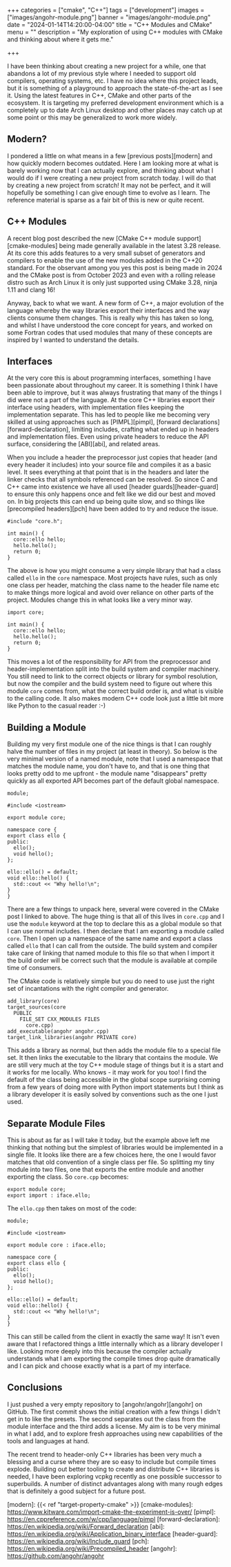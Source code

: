 +++
categories = ["cmake", "C++"]
tags = ["development"]
images = ["images/angohr-module.png"]
banner = "images/angohr-module.png"
date = "2024-01-14T14:20:00-04:00"
title = "C++ Modules and CMake"
menu = ""
description = "My exploration of using C++ modules with CMake and thinking about where it gets me."

+++

I have been thinking about creating a new project for a while, one that abandons a lot of my previous style where I needed to support old compilers, operating systems, etc. I have no idea where this project leads, but it is something of a playground to approach the state-of-the-art as I see it. Using the latest features in C++, CMake and other parts of the ecosystem. It is targeting my preferred development environment which is a completely up to date Arch Linux desktop and other places may catch up at some point or this may be generalized to work more widely.

Modern?
-------

I pondered a little on what means in a few [previous posts][modern] and how quickly modern becomes outdated. Here I am looking more at what is barely working now that I can actually explore, and thinking about what I would do if I were creating a new project from scratch today. I will do that by creating a new project from scratch! It may not be perfect, and it will hopefully be something I can give enough time to evolve as I learn. The reference material is sparse as a fair bit of this is new or quite recent.

C++ Modules
-----------

A recent blog post described the new [CMake C++ module support][cmake-modules] being made generally available in the latest 3.28 release. At its core this adds features to a very small subset of generators and compilers to enable the use of the new modules added in the C++20 standard. For the observant among you yes this post is being made in 2024 and the CMake post is from October 2023 and even with a rolling release distro such as Arch Linux it is only just supported using CMake 3.28, ninja 1.11 and clang 16!

Anyway, back to what we want. A new form of C++, a major evolution of the language whereby the way libraries export their interfaces and the way clients consume them changes. This is really why this has taken so long, and whilst I have understood the core concept for years, and worked on some Fortran codes that used modules that many of these concepts are inspired by I wanted to understand the details.

Interfaces
----------

At the very core this is about programming interfaces, something I have been passionate about throughout my career. It is something I think I have been able to improve, but it was always frustrating that many of the things I did were not a part of the language. At the core C++ libraries export their interface using headers, with implementation files keeping the implementation separate. This has led to people like me becoming very skilled at using approaches such as [PIMPL][pimpl], [forward declarations][forward-declaration], limiting includes, crafting what ended up in headers and implementation files. Even using private headers to reduce the API surface, considering the [ABI][abi], and related areas.

When you include a header the preprocessor just copies that header (and every header it includes) into your source file and compiles it as a basic level. It sees everything at that point that is in the headers and later the linker checks that all symbols referenced can be resolved. So since C and C++ came into existence we have all used [header guards][header-guard] to ensure this only happens once and felt like we did our best and moved on. In big projects this can end up being quite slow, and so things like [precompiled headers][pch] have been added to try and reduce the issue.
```
#include "core.h";

int main() {
  core::ello hello;
  hello.hello();
  return 0;
}
```

The above is how you might consume a very simple library that had a class called `ello` in the `core` namespace. Most projects have rules, such as only one class per header, matching the class name to the header file name etc to make things more logical and avoid over reliance on other parts of the project. Modules change this in what looks like a very minor way.
```
import core;

int main() {
  core::ello hello;
  hello.hello();
  return 0;
}
```

This moves a lot of the responsibility for API from the preprocessor and header-implementation split into the build system and compiler machinery. You still need to link to the correct objects or library for symbol resolution, but now the compiler and the build system need to figure out where this module `core` comes from, what the correct build order is, and what is visible to the calling code. It also makes modern C++ code look just a little bit more like Python to the casual reader :-)

Building a Module
-----------------

Building my very first module one of the nice things is that I can roughly halve the number of files in my project (at least in theory). So below is the very minimal version of a named module, note that I used a namespace that matches the module name, you don't have to, and that is one thing that looks pretty odd to me upfront - the module name "disappears" pretty quickly as all exported API becomes part of the default global namespace.
```
module;

#include <iostream>

export module core;

namespace core {
export class ello {
public:
  ello();
  void hello();
};

ello::ello() = default;
void ello::hello() {
  std::cout << "Why hello!\n";
}
}
```

There are a few things to unpack here, several were covered in the CMake post I linked to above. The huge thing is that all of this lives in `core.cpp` and I use the `module` keyword at the top to declare this as a global module so that I can use normal includes. I then declare that I am exporting a module called `core`. Then I open up a namespace of the same name and export a class called `ello` that I can call from the outside. The build system and compiler take care of linking that named module to this file so that when I import it the build order will be correct such that the module is available at compile time of consumers.

The CMake code is relatively simple but you do need to use just the right set of incantations with the right compiler and generator.
```
add_library(core)
target_sources(core
  PUBLIC
    FILE_SET CXX_MODULES FILES
      core.cpp)
add_executable(angohr angohr.cpp)
target_link_libraries(angohr PRIVATE core)
```

This adds a library as normal, but then adds the module file to a special file set. It then links the executable to the library that contains the module. We are still very much at the toy C++ module stage of things but it is a start and it works for me locally. Who knows - it may work for you too! I find the default of the class being accessible in the global scope surprising coming from a few years of doing more with Python import statements but I think as a library developer it is easily solved by conventions such as the one I just used.

Separate Module Files
---------------------

This is about as far as I will take it today, but the example above left me thinking that nothing but the simplest of libraries would be implemented in a single file. It looks like there are a few choices here, the one I would favor matches that old convention of a single class per file. So splitting my tiny module into two files, one that exports the entire module and another exporting the class. So `core.cpp` becomes:
```
export module core;
export import : iface.ello;
```
The `ello.cpp` then takes on most of the code:
```
module;

#include <iostream>

export module core : iface.ello;

namespace core {
export class ello {
public:
  ello();
  void hello();
};

ello::ello() = default;
void ello::hello() {
  std::cout << "Why hello!\n";
}
}
```
This can still be called from the client in exactly the same way! It isn't even aware that I refactored things a little internally which as a library developer I like. Looking more deeply into this because the compiler actually understands what I am exporting the compile times drop quite dramatically and I can pick and choose exactly what is a part of my interface.

Conclusions
-----------

I just pushed a very empty repository to [angohr/angohr][angohr] on GitHub. The first commit shows the initial creation with a few things I didn't get in to like the presets. The second separates out the class from the module interface and the third adds a license. My aim is to be very minimal in what I add, and to explore fresh approaches using new capabilities of the tools and languages at hand.

The recent trend to header-only C++ libraries has been very much a blessing and a curse where they are so easy to include but compile times explode. Building out better tooling to create and distribute C++ libraries is needed, I have been exploring vcpkg recently as one possible successor to superbuilds. A number of distinct advantages along with many rough edges that is definitely a good subject for a future post.

[modern]: {{< ref "target-property-cmake" >}}
[cmake-modules]: https://www.kitware.com/import-cmake-the-experiment-is-over/
[pimpl]: https://en.cppreference.com/w/cpp/language/pimpl
[forward-declaration]: https://en.wikipedia.org/wiki/Forward_declaration
[abi]: https://en.wikipedia.org/wiki/Application_binary_interface
[header-guard]: https://en.wikipedia.org/wiki/Include_guard
[pch]: https://en.wikipedia.org/wiki/Precompiled_header
[angohr]: https://github.com/angohr/angohr
